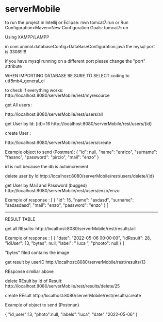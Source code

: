 # serverMobile

to run the project in Intellij or Eclipse:
mvn tomcat7:run 
or
Run Configuration>Maven>New Configuration
Goals: tomcat7:run

Using XAMPP/LAMPP

in com.unimol.databaseConfig>DataBaseConfiguration.java
the mysql port is 3308!!!!!

if you have mysql running on a different port please change the "port" attribute

WHEN IMPORTING DATABASE BE SURE TO SELECT coding to utf8mb4_general_ci

to check if everything works:
http://localhost:8080/serverMobile/rest/myresource

get All users :

http://localhost:8080/serverMobile/rest/users/all


get User by Id:
{id}=16
http://localhost:8080/serverMobile/rest/users/{id}


create User :

http://localhost:8080/serverMobile/rest/users/create

Example object to send (Postman):
{
    "id": null,
    "name": "enrico",
    "surname": "fasano",
    "password": "pircio",
    "mail": "enzo"
}

id is null because the db is autoincrement

delete user by Id
http://localhost:8080/serverMobile/rest/users/delete/{id}

get User by Mail and Password (bugged)
http://localhost:8080/serverMobile/rest/users/enzo/enzo

Example of response : 
[
    {
        "id": 15,
        "name": "asdasd",
        "surname": "sadasdasd",
        "mail": "enzo",
        "password": "enzo"
    }
]

------------------------------------------------------------------------------------------

RESULT TABLE

get all REsults:
http://localhost:8080/serverMobile/rest/results/all

Example of response :
[
{
        "date": "2022-05-06 00:00:00",
        "idResult": 28,
        "idUser": 13,
        "bytes": null,
        "label": " luca ",
        "phooto": null
    }
]

"bytes" filed contains the image


get result by userID
http://localhost:8080/serverMobile/rest/results/13

REsponse similiar above 


delete REsult by Id of Result:
http://localhost:8080/serverMobile/rest/results/delete/25


create REsult 
http://localhost:8080/serverMobile/rest/results/create

Example of object to send (Postman)

{
    "id_user":13,
    "photo":null,
    "labels":"luca",
    "date":"2022-05-06"
}










